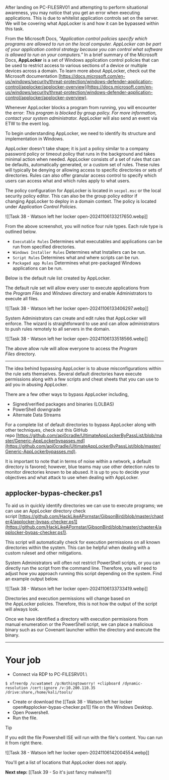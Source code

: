 After landing on PC-FILESRV01 and attempting to perform situational awareness, you may notice that you get an error when executing applications. This is due to whitelist application controls set on the server. We will be covering what AppLocker is and how it can be bypassed within this task.  

From the Microsoft Docs, *"Application control policies specify which programs are allowed to run on the local computer. AppLocker can be part of your application control strategy because you can control what software is allowed to run on your computers."* In a brief summary of the Microsoft Docs, **AppLocker** is a set of Windows application control policies that can be used to restrict access to various sections of a device or multiple devices across a domain. To learn more about AppLocker, check out the Microsoft documentation [https://docs.microsoft.com/en-us/windows/security/threat-protection/windows-defender-application-control/applocker/applocker-overview](https://docs.microsoft.com/en-us/windows/security/threat-protection/windows-defender-application-control/applocker/applocker-overview).  

Whenever AppLocker blocks a program from running, you will encounter the error: _This program is blocked by group policy. For more information, contact your system administrator._ AppLocker will also send an event via ETW to the event log.

To begin understanding AppLocker, we need to identify its structure and implementation in Windows.  

AppLocker doesn't take shape; it is just a policy similar to a company password policy or timeout policy that runs in the background and takes minimal action when needed. AppLocker consists of a set of rules that can be defaults, automatically generated, or a custom set of rules. These rules will typically be denying or allowing access to specific directories or sets of directories. Rules can also offer granular access control to specify which users can access what and which rules apply to what users.

The policy configuration for AppLocker is located in `secpol.msc` or the local security policy editor. This can also be the group policy editor if changing AppLocker to deploy in a domain context. The policy is located under _Application Control Policies_.

![[Task 38 - Watson left her locker open-20241106133217650.webp]]

From the above screenshot, you will notice four rule types. Each rule type is outlined below.  

- `Executable Rules` Determines what executables and applications can be run from specified directories.
- `Windows Installer Rules` Determines what Installers can be run.
- `Script Rules` Determines what and where scripts can be run.
- `Packaged app Rules` Determines what pre-packaged Windows applications can be run.

Below is the default rule list created by AppLocker.

The default rule set will allow every user to execute applications from the _Program Files_ and _Windows_ directory and enable Administrators to execute all files.

![[Task 38 - Watson left her locker open-20241106133406297.webp]]

System Administrators can create and edit rules that AppLocker will enforce. The wizard is straightforward to use and can allow administrators to push rules remotely to all servers in the domain.

![[Task 38 - Watson left her locker open-20241106133518566.webp]]

The above allow rule will allow everyone to access the _Program Files_ directory.  

---

The idea behind bypassing AppLocker is to abuse misconfigurations within the rule sets themselves. Several default directories have execute permissions along with a few scripts and cheat sheets that you can use to aid you in abusing AppLocker.  

There are a few other ways to bypass AppLocker including,

- Signed/verified packages and binaries (LOLBAS)
- PowerShell downgrade
- Alternate Data Streams

For a complete list of default directories to bypass AppLocker along with other techniques, check out this GitHub repo [https://github.com/api0cradle/UltimateAppLockerByPassList/blob/master/Generic-AppLockerbypasses.md](https://github.com/api0cradle/UltimateAppLockerByPassList/blob/master/Generic-AppLockerbypasses.md).  

It is important to note that in terms of noise within a network, a default directory is favored; however, blue teams may use other detection rules to monitor directories known to be abused. It is up to you to decide your objectives and what attack to use when dealing with AppLocker.  

## applocker-bypas-checker.ps1

To aid us in quickly identify directories we can use to execute programs; we can use an AppLocker directory check script [https://github.com/HackLikeAPornstar/GibsonBird/blob/master/chapter4/applocker-bypas-checker.ps1](https://github.com/HackLikeAPornstar/GibsonBird/blob/master/chapter4/applocker-bypas-checker.ps1).

  

This script will automatically check for execution permissions on all known directories within the system. This can be helpful when dealing with a custom ruleset and other mitigations.  

System Administrators will often not restrict PowerShell scripts, or you can directly run the script from the command line. Therefore, you will need to adjust how you approach running this script depending on the system. Find an example output below.

![[Task 38 - Watson left her locker open-20241106133733419.webp]]

Directories and execution permissions will change based on the AppLocker policies. Therefore, this is not how the output of the script will always look.  

Once we have identified a directory with execution permissions from manual enumeration or the PowerShell script, we can place a malicious binary such as our Covenant launcher within the directory and execute the binary.


---

# Your job

- Connect via RDP to PC-FILESRV01.\
```
$ xfreerdp /u:watamet /p:Nothingtoworry! +clipboard /dynamic-resolution /cert:ignore /v:10.200.110.35 /drive:share,/home/kali/tools/
```

- Create or download the [[Task 38 - Watson left her locker open#applocker-bypas-checker.ps1]] file on the Windows Desktop. 
- Open Powershell.
- Run the file.

> [!tip]
> If you edit the file Powershell ISE will run with the file's content. You can run it from right there.

![[Task 38 - Watson left her locker open-20241106142004554.webp]]

You'll get a list of locations that AppLocker does not apply.

**Next step:** [[Task 39 - So it's just fancy malware?]]
